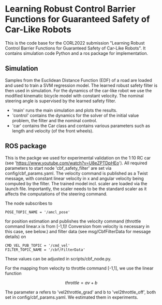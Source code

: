 # Learning Robust Control Barrier Functions for Guaranteed Safety of Car-Like Robots

This is the code base for the CORL2022 submission "Learning Robust Control Barrier Functions for Guaranteed Safety of Car-Like Robots". It contains simulation code Python and a ros package for implementation.

## Simulation

Samples from the Euclidean Distance Function (EDF) of a road are loaded and used to train a SVM regression model. The learned robust safety filter is then used in simulation. For the dynamics of the car-like robot we use the modified kinematic bicycle model with constant velocity. The nominal steering angle is supervised by the learned safety filter.
- 'main' runs the main simulation and plots the results.
- 'control' contains the dynamics for the solver of the initial value problem, the filter and the nominal control.
- 'car' contains the Car class and contains various parameters such as length and velocity (of the front wheels). 

## ROS package 

This is the packge we used for experimental validation on the 1:10 RC car (see 'https://www.youtube.com/watch?v=U8eZPTDpHEo'). All required parameters to start node 'cbf_safety_filter' are set via config/cbf_params.yaml. The velocity command is published as a Twist message, with constant linear velocity in x and angular velocity being computed by the filter. The trained model incl. scaler are loaded via the launch file. Importantly, the scaler needs to be the standard scaler as it affects the computations of the steering command.

The node subscribes to 
```
POSE_TOPIC_NAME = '/amcl_pose'
```
for position estimation and publishes the velocity command (throttle command linear.x is from [-1,1]! Conversion from velocity is necessary in this case, see below.) and filter data (see msg/CbfFilterData for message details) on
```
CMD_VEL_PUB_TOPIC = '/cmd_vel'
FILTER_TOPIC_NAME = '/cbf/FilterData'
```
These values can be adjusted in scripts/cbf_node.py.

For the mapping from velocity to throttle command [-1,1], we use the linear function 
```math
throttle = av+b
```
The parameter a refers to 'vel2throttle_grad' and b to 'vel2throttle_off', both set in config/cbf_params.yaml. We estimated them in experiments.
